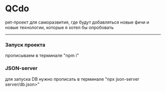 # QCdo

pet-проект для саморазвития, где будут добавляться новые фичи и новые технологии, которые я хотел бы опробовать

***

### Запуск проекта

прописываем в терминале "npm i"

### JSON-server

для запуска DB нужно прописать в терминале "npx json-server  server/db.json>"
